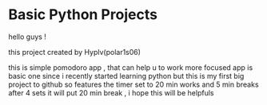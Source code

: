 # Basic Python Projects
hello guys ! 

this project created by Hyplv(polar1s06)

this is simple pomodoro app , that can help u to work more focused
app is basic one since i recently started learning python but this is my first big project to github 
so features the timer set to 20 min works and 5 min breaks after 4 sets it will put 20 min break , i hope this will be helpfuls
